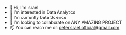 - 👋 Hi, I’m Israel
- 👀 I’m interested in Data Analytics
- 🌱 I’m currently Data Science
- 💞️ I’m looking to collaborate on ANY AMAZING PROJECT
- 📫 You can reach me on peterisrael.official@gmail.com

<!---
Iszyworld39/Iszyworld39 is a ✨ special ✨ repository because its `README.md` (this file) appears on your GitHub profile.
You can click the Preview link to take a look at your changes.
--->
